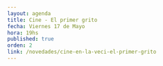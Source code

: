 ```yaml
---
layout: agenda
title: Cine - El primer grito
fecha: Viernes 17 de Mayo
hora: 19hs
published: true
orden: 2
link: /novedades/cine-en-la-veci-el-primer-grito
---
```

